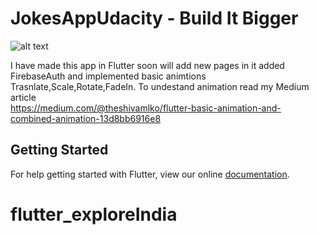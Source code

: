 # JokesAppUdacity - Build It Bigger

![alt text](https://github.com/theshivamlko/flutter_exploreIndia/blob/master/ezgif-4-830f48607f.gif)

I have made this app in Flutter soon will add new pages in it added FirebaseAuth and implemented basic animtions Trasnlate,Scale,Rotate,FadeIn. 
To undestand animation read my Medium article<br>
https://medium.com/@theshivamlko/flutter-basic-animation-and-combined-animation-13d8bb6916e8

## Getting Started
For help getting started with Flutter, view our online
[documentation](https://flutter.io/).
# flutter_exploreIndia

